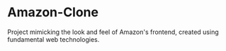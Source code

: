# Amazon-Clone
Project mimicking the look and feel of Amazon's frontend, created using fundamental web technologies.
